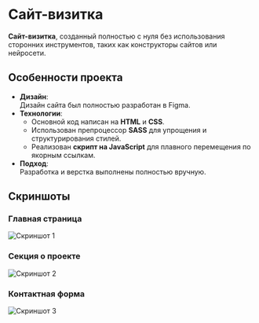 # Сайт-визитка

**Сайт-визитка**, созданный полностью с нуля без использования сторонних инструментов, таких как конструкторы сайтов или нейросети.  

## Особенности проекта

- **Дизайн**:  
  Дизайн сайта был полностью разработан в Figma.  
- **Технологии**:  
  - Основной код написан на **HTML** и **CSS**.  
  - Использован препроцессор **SASS** для упрощения и структурирования стилей.  
  - Реализован **скрипт на JavaScript** для плавного перемещения по якорным ссылкам.  
- **Подход**:  
  Разработка и верстка выполнены полностью вручную.

## Скриншоты

### Главная страница
![Скриншот 1](https://github.com/user-attachments/assets/893e035a-1241-4cb6-811a-15fa5c2d4388)

### Секция о проекте
![Скриншот 2](https://github.com/user-attachments/assets/7a5b4d13-9577-47e7-a558-f06cefed55a0)

### Контактная форма
![Скриншот 3](https://github.com/user-attachments/assets/e467554f-f374-43a7-963d-ea38d739928a)


